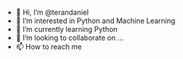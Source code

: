 - 👋 Hi, I’m @terandaniel
- 👀 I’m interested in Python and Machine Learning
- 🌱 I’m currently learning Python
- 💞️ I’m looking to collaborate on ...
- 📫 How to reach me 

<!---
terandaniel/terandaniel is a ✨ special ✨ repository because its `README.md` (this file) appears on your GitHub profile.
You can click the Preview link to take a look at your changes.
--->
